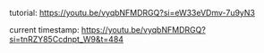 tutorial: https://youtu.be/vyqbNFMDRGQ?si=eW33eVDmv-7u9yN3

current timestamp: https://youtu.be/vyqbNFMDRGQ?si=tnRZY85Ccdnpt_W9&t=484
